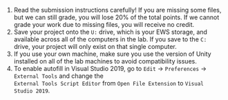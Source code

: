<!-- FOLD INTO ASSIGNMENT POLICIES -->

1. Read the submission instructions carefully!
If you are missing some files, but we can still grade, you will lose 20% of the total points.
If we cannot grade your work due to missing files, you will receive no credit.
1. Save your project onto the `U:` drive, which is your EWS storage, and available across all of the computers in the lab.
If you save to the `C:` drive, your project will only exist on that single computer. 
1. If you use your own machine, make sure you use the version of Unity installed on all of the lab machines to avoid 
compatibility issues.
1. To enable autofill in Visual Studio 2019, go to `Edit` -> `Preferences` -> `External Tools` and change the <br>`External Tools Script Editor` from `Open File Extension` to `Visual Studio 2019`.

